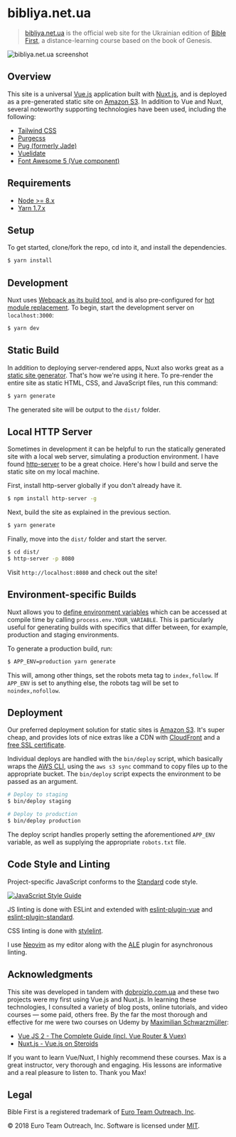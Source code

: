 # bibliya.net.ua

> [bibliya.net.ua][bibliya] is the official web site for the Ukrainian edition of [Bible First][biblefirst], a distance-learning course based on the book of Genesis.

![bibliya.net.ua screenshot][screenshot]

## Overview

This site is a universal [Vue.js][vue] application built with [Nuxt.js][nuxt], and is deployed as a pre-generated static site on [Amazon S3][aws-s3]. In addition to Vue and Nuxt, several noteworthy supporting technologies have been used, including the following:

* [Tailwind CSS][tailwind]
* [Purgecss][purgecss]
* [Pug (formerly Jade)][pug]
* [Vuelidate][vuelidate]
* [Font Awesome 5 (Vue component)][fa5]

## Requirements

* [Node >= 8.x][node]
* [Yarn 1.7.x][yarn]

## Setup

To get started, clone/fork the repo, cd into it, and install the dependencies.

``` bash
$ yarn install
```

## Development

Nuxt uses [Webpack as its build tool][nuxt-assets], and is also pre-configured for [hot module replacement][hmr]. To begin, start the development server on `localhost:3000`:

```bash
$ yarn dev
```

## Static Build

In addition to deploying server-rendered apps, Nuxt also works great as a [static site generator][static-gen]. That's how we're using it here. To pre-render the entire site as static HTML, CSS, and JavaScript files, run this command:

```bash
$ yarn generate
```

The generated site will be output to the `dist/` folder.

## Local HTTP Server

Sometimes in development it can be helpful to run the statically generated site with a local web server, simulating a production environment. I have found [http-server][] to be a great choice. Here's how I build and serve the static site on my local machine.

First, install http-server globally if you don't already have it.

```bash
$ npm install http-server -g
```

Next, build the site as explained in the previous section.

```bash
$ yarn generate
```

Finally, move into the `dist/` folder and start the server.

```bash
$ cd dist/
$ http-server -p 8080
```

Visit `http://localhost:8080` and check out the site!

## Environment-specific Builds

Nuxt allows you to [define environment variables][env-property] which can be accessed at compile time by calling `process.env.YOUR_VARIABLE`. This is particularly useful for generating builds with specifics that differ between, for example, production and staging environments.

To generate a production build, run:

```bash
$ APP_ENV=production yarn generate
```

This will, among other things, set the robots meta tag to `index,follow`. If `APP_ENV` is set to anything else, the robots tag will be set to `noindex,nofollow`.

## Deployment

Our preferred deployment solution for static sites is [Amazon S3][aws-s3]. It's super cheap, and provides lots of nice extras like a CDN with [CloudFront][aws-cloudfront] and a [free SSL certificate][aws-ssl].

Individual deploys are handled with the `bin/deploy` script, which basically wraps the [AWS CLI][aws-cli], using the `aws s3 sync` command to copy files up to the appropriate bucket. The `bin/deploy` script expects the environment to be passed as an argument.

```bash
# Deploy to staging
$ bin/deploy staging

# Deploy to production
$ bin/deploy production
```

The deploy script handles properly setting the aforementioned `APP_ENV` variable, as well as supplying the appropriate `robots.txt` file.

## Code Style and Linting

Project-specific JavaScript conforms to the [Standard][standard] code style.

[![JavaScript Style Guide](https://cdn.rawgit.com/standard/standard/master/badge.svg)](https://github.com/standard/standard)

JS linting is done with ESLint and extended with [eslint-plugin-vue][eslint-vue] and [eslint-plugin-standard][eslint-standard].

CSS linting is done with [stylelint][stylelint].

I use [Neovim][neovim] as my editor along with the [ALE][ale] plugin for asynchronous linting.

## Acknowledgments

This site was developed in tandem with [dobroizlo.com.ua][dobroizlo-src] and these two projects were my first using Vue.js and Nuxt.js. In learning these technologies, I consulted a variety of blog posts, online tutorials, and video courses — some paid, others free. By the far the most thorough and effective for me were two courses on Udemy by [Maximilian Schwarzmüller][max-s]:

* [Vue JS 2 - The Complete Guide (incl. Vue Router & Vuex)][vue-course]
* [Nuxt.js - Vue.js on Steroids][nuxt-course]

If you want to learn Vue/Nuxt, I highly recommend these courses. Max is a great instructor, very thorough and engaging. His lessons are informative and a real pleasure to listen to. Thank you Max!

## Legal

Bible First is a registered trademark of [Euro Team Outreach, Inc][eto].

&copy; 2018 Euro Team Outreach, Inc. Software is licensed under [MIT][license].

[ale]: https://github.com/w0rp/ale
[aws-cli]: https://aws.amazon.com/cli/
[aws-cloudfront]: https://aws.amazon.com/cloudfront/
[aws-s3]: https://aws.amazon.com/getting-started/projects/host-static-website/
[aws-ssl]: https://aws.amazon.com/blogs/aws/new-aws-certificate-manager-deploy-ssltls-based-apps-on-aws/
[biblefirst]: https://getbiblefirst.com/
[bibliya]: https://bibliya.net.ua/
[dobroizlo-src]: https://github.com/euroteamoutreach/dobroizlo.com.ua
[env-property]: https://nuxtjs.org/api/configuration-env#the-env-property
[eslint-standard]: https://yarnpkg.com/en/package/eslint-plugin-standard
[eslint-vue]: https://yarnpkg.com/en/package/eslint-plugin-vue
[eto]: https://euroteamoutreach.org/
[fa5]: https://fontawesome.com/how-to-use/on-the-web/using-with/vuejs
[hmr]: https://webpack.js.org/concepts/hot-module-replacement/
[http-server]: https://www.npmjs.com/package/http-server
[license]: https://github.com/euroteamoutreach/bibliya.net.ua/blob/master/LICENSE
[max-s]: https://www.udemy.com/user/academind/
[neovim]: https://neovim.io/
[node]: https://nodejs.org/en/
[nuxt-assets]: https://nuxtjs.org/guide/assets
[nuxt-course]: https://www.udemy.com/share/10012G/
[nuxt]: https://nuxtjs.org/
[pug]: https://pugjs.org/
[purgecss]: https://www.purgecss.com/
[screenshot]: https://d2ppgd6w5akw3v.cloudfront.net/images/bibliya.net.ua-screenshot-2018-1200w.jpg
[standard]: https://standardjs.com/
[static-gen]: https://www.staticgen.com/nuxt
[stylelint]: https://stylelint.io/
[tailwind]: https://tailwindcss.com/
[vue-course]: https://www.udemy.com/share/10005w/
[vue]: https://vuejs.org/
[vuelidate]: https://monterail.github.io/vuelidate/
[yarn]: https://yarnpkg.com/en/docs/install

